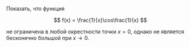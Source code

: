 Показать, что функция

$$ f(x) = \frac{1}{x}\cos\frac{1}{x} $$

не ограничена в любой окрестности точки $x=0$, однако не является бесконечно большой при $x\to 0$.